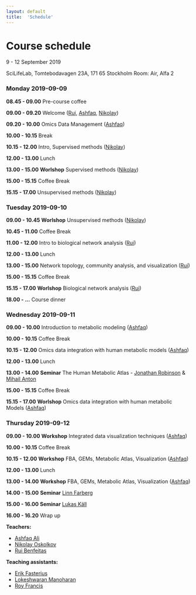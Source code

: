 ```yaml
---
layout: default
title:  'Schedule'
---
```

# Course schedule

9 - 12 September 2019

SciLifeLab, Tomtebodavagen 23A, 171 65 Stockholm
Room: Air, Alfa 2



### Monday 2019-09-09

**08.45 - 09.00** Pre-course coffee

**09.00 - 09.20** Welcome ([Rui][5], [Ashfaq][6], [Nikolay][7])

**09.20 - 10.00** Omics Data Management ([Ashfaq][6])

**10.00 - 10.15** Break

**10.15 - 12.00** Intro, Supervised methods ([Nikolay][7])

**12.00 - 13.00** Lunch

**13.00 - 15.00** **Worlshop** Supervised methods ([Nikolay][7])

**15.00 - 15.15** Coffee Break

**15.15 - 17.00** Unsupervised methods ([Nikolay][7])


### Tuesday 2019-09-10

**09.00 - 10.45** **Worlshop** Unsupervised methods ([Nikolay][7])

**10.45 - 11.00** Coffee Break

**11.00 - 12.00** Intro to biological network analysis ([Rui][5])

**12.00 - 13.00** Lunch

**13.00 - 15.00** Network topology, community analysis, and visualization ([Rui][5])

**15.00 - 15.15** Coffee Break

**15.15 - 17.00** **Worlshop** Biological network analysis ([Rui][5])

**18.00 - ...** Course dinner


### Wednesday 2019-09-11

**09.00 - 10.00** Introduction to metabolic modeling ([Ashfaq][6])

**10.00 - 10.15** Coffee Break

**10.15 - 12.00** Omics data integration with human metabolic models ([Ashfaq][6])

**12.00 - 13.00** Lunch

**13.00 - 14.00** **Seminar** The Human Metabolic Atlas - [Jonathan Robinson][3] & [Mihail Anton][4]

**15.00 - 15.15** Coffee Break

**15.15 - 17.00** **Worlshop** Omics data integration with human metabolic Models ([Ashfaq][6])


### Thursday 2019-09-12

**09.00 - 10.00** **Workshop** Integrated data visualization techniques ([Ashfaq][6])

**10.00 - 10.15** Coffee Break

**10.15 - 12.00** **Workshop** FBA, GEMs, Metabolic Atlas, Visualization ([Ashfaq][6])

**12.00 - 13.00** Lunch

**13.00 - 14.00** **Workshop**  FBA, GEMs, Metabolic Atlas, Visualization ([Ashfaq][6])

**14.00 - 15.00** **Seminar** [Linn Farberg][1]

**15.00 - 16.00** **Seminar** [Lukas Käll][2]

**16.00 - 16.20** Wrap up


**Teachers:**
- [Ashfaq Ali][6]
- [Nikolay Oskolkov][7]
- [Rui Benfeitas][5]


**Teaching assistants:**
- [Erik Fasterius][8]
- [Lokeshwaran Manoharan][9]
- [Roy Francis][10]


[1]: https://www.kth.se/kcap/the-kth-center-for-applied-precision-medicine-kcap-1.639039
[2]: http://kaell.org/
[3]: https://research.chalmers.se/en/person/jonrob
[4]: https://www.chalmers.se/en/staff/Pages/mihail-anton.aspx
[5]: https://nbis.se/about/staff/rui-benfeitas/
[6]: https://nbis.se/about/staff/ashfaq-ali/
[7]: https://nbis.se/about/staff/nikolay-oskolkov/
[8]: https://nbis.se/about/staff/erik-fasterius/
[9]: https://nbis.se/about/staff/lokeshwaran-manoharan/
[10]: https://nbis.se/about/staff/roy-francis/
